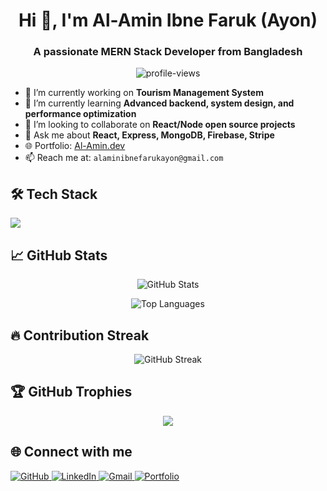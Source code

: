 <!-- Profile Header -->
<h1 align="center">Hi 👋, I'm Al-Amin Ibne Faruk (Ayon)</h1>
<h3 align="center">A passionate MERN Stack Developer from Bangladesh</h3>

<!-- Profile Visitors -->
<p align="center">
  <img src="https://komarev.com/ghpvc/?username=AlaminIbneFaruk&label=Profile%20views&color=0e75b6&style=flat" alt="profile-views" />
</p>

<!-- Short About -->
- 🔭 I’m currently working on **Tourism Management System**  
- 🌱 I’m currently learning **Advanced backend, system design, and performance optimization**  
- 👯 I’m looking to collaborate on **React/Node open source projects**  
- 💬 Ask me about **React, Express, MongoDB, Firebase, Stripe**  
- 🌐 Portfolio: [Al-Amin.dev](https://alaminibefarukayon.netlify.app)  
- 📫 Reach me at: `alaminibnefarukayon@gmail.com`

<!-- Skills Section -->
<h2>🛠️ Tech Stack</h2>
<p>
  <img src="https://skillicons.dev/icons?i=react,nodejs,express,mongodb,js,ts,html,css,tailwind,firebase,vercel,netlify,github,vscode" />
</p>

<!-- GitHub Stats -->
<h2>📈 GitHub Stats</h2>
<p align="center">
  <img src="https://github-readme-stats.vercel.app/api?username=AlaminIbneFaruk&show_icons=true&theme=react&hide_border=true" alt="GitHub Stats" />
</p>

<!-- Top Languages -->
<p align="center">
  <img src="https://github-readme-stats.vercel.app/api/top-langs/?username=AlaminIbneFaruk&layout=compact&theme=react&hide_border=true" alt="Top Languages" />
</p>

<!-- GitHub Streak Stats -->
<h2>🔥 Contribution Streak</h2>
<p align="center">
  <img src="https://github-readme-streak-stats.herokuapp.com/?user=AlaminIbneFaruk&theme=react&hide_border=true" alt="GitHub Streak" />
</p>

<!-- Trophy -->
<h2>🏆 GitHub Trophies</h2>
<p align="center">
  <img src="https://github-profile-trophy.vercel.app/?username=AlaminIbneFaruk&theme=onestar&no-frame=true&no-bg=true&margin-w=4" />
</p>

<!-- Connect with Me -->
<h2>🌐 Connect with me</h2>
<p align="left">
  <a href="https://github.com/AlaminIbneFaruk" target="_blank">
    <img src="https://img.shields.io/badge/GitHub-%23121011.svg?style=for-the-badge&logo=github&logoColor=white" alt="GitHub" />
  </a>
  <a href="https://linkedin.com/in/alamin-ibne-faruk" target="_blank">
    <img src="https://img.shields.io/badge/LinkedIn-blue?logo=linkedin&logoColor=white&style=for-the-badge" alt="LinkedIn" />
  </a>
  <a href="mailto:alaminibnefarukayon@gmail.com">
    <img src="https://img.shields.io/badge/Gmail-red?logo=gmail&logoColor=white&style=for-the-badge" alt="Gmail" />
  </a>
  <a href="https://alaminibnefarukayon.netlify.app" target="_blank">
    <img src="https://img.shields.io/badge/Portfolio-16A085?style=for-the-badge&logo=netlify&logoColor=white" alt="Portfolio" />
  </a>
